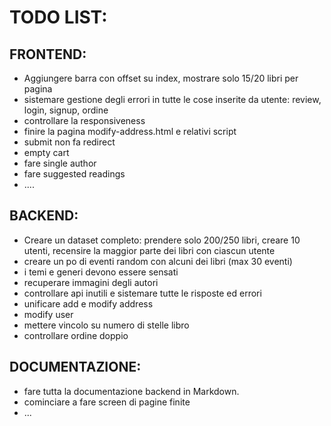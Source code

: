 # TODO LIST:
## FRONTEND:
 * Aggiungere barra con offset su index, mostrare solo 15/20 libri per pagina
 * sistemare gestione degli errori in tutte le cose inserite da utente: review, login, signup, ordine
 * controllare la responsiveness
 * finire la pagina modify-address.html e relativi script
 * submit non fa redirect
 * empty cart
 * fare single author
 * fare suggested readings
 * ....
 
## BACKEND:
 * Creare un dataset completo: prendere solo 200/250 libri, creare 10 utenti, recensire la maggior parte dei libri con ciascun utente
 * creare un po di eventi random con alcuni dei libri (max 30 eventi)
 * i temi e generi devono essere sensati
 * recuperare immagini degli autori
 * controllare api inutili e sistemare tutte le risposte ed errori
 * unificare add e modify address
 * modify user
 * mettere vincolo su numero di stelle libro
 * controllare ordine doppio
 
## DOCUMENTAZIONE:
 * fare tutta la documentazione backend in Markdown.
 * cominciare a fare screen di pagine finite
 * ...
